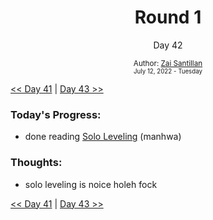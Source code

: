 <div align="center">
    <h1>Round 1</h1>
    <p>Day 42</p>
    <sub>
      Author: <a href="https://github.com/plskz" target="_blank">Zai Santillan</a>
      <br>
      <small>July 12, 2022 - Tuesday</small>
    </sub>
  </div>

[<< Day 41](day041.md) | [Day 43 >>](day043.md)

### Today's Progress:

- done reading [Solo Leveling](https://anilist.co/activity/419978130) (manhwa)

### Thoughts:

- solo leveling is noice holeh fock

[<< Day 41](day041.md) | [Day 43 >>](day043.md)
